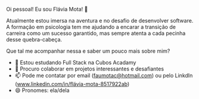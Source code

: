 Oi pessoal! Eu sou Flávia Mota! 👋

Atualmente estou imersa na aventura e no desafio de desenvolver software. A formação em psicologia tem me ajudando a encarar a transição de carreira como um sucesso garantido, mas sempre atenta a cada pecinha desse quebra-cabeça. 

Que tal me acompanhar nessa e saber um pouco mais sobre mim?

- 🌱 Estou estudando Full Stack na Cubos Acadamy
- 👯 Procuro colaborar em projetos interessantes e desafiantes
- 📫 Pode me contatar por email (faumotac@hotmail.com) ou pelo LinkdIn (www.linkedin.com/in/flávia-mota-8517922ab)
- 😄 Pronomes: ela/dela

